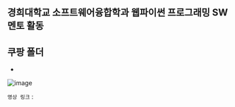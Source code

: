 ## 경희대학교 소프트웨어융합학과 웹파이썬 프로그래밍 SW 멘토 활동

## 쿠팡 폴더
- 
![image](https://github.com/9unu/Web_python_Lecture_TA/assets/124652096/84c93a97-d5df-4358-9395-230347418b26)

`영상 링크` : 
